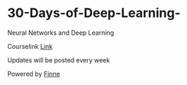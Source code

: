 # 30-Days-of-Deep-Learning-
Neural Networks and Deep Learning

Courselink [Link](https://www.coursera.org/learn/neural-networks-deep-learning/home/info)

Updates will be posted every week

Powered by [Finne](https://i.ibb.co/4YfnnNv/1651860367666.jpg)
